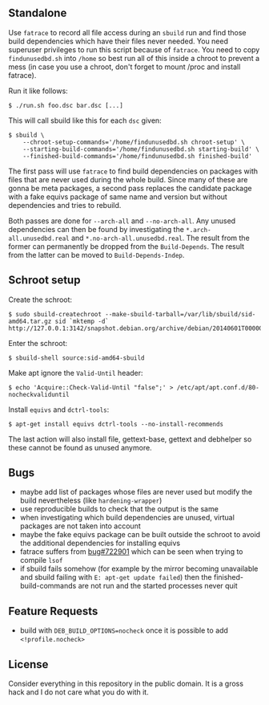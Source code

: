 Standalone
----------

Use `fatrace` to record all file access during an `sbuild` run and find those
build dependencies which have their files never needed. You need superuser
privileges to run this script because of `fatrace`. You need to copy
`findunusedbd.sh` into `/home` so best run all of this inside a chroot to
prevent a mess (in case you use a chroot, don't forget to mount /proc and
install fatrace).

Run it like follows:

	$ ./run.sh foo.dsc bar.dsc [...]

This will call sbuild like this for each `dsc` given:

	$ sbuild \
		--chroot-setup-commands='/home/findunusedbd.sh chroot-setup' \
		--starting-build-commands='/home/findunusedbd.sh starting-build' \
		--finished-build-commands='/home/findunusedbd.sh finished-build'

The first pass will use `fatrace` to find build dependencies on packages with
files that are never used during the whole build. Since many of these are gonna
be meta packages, a second pass replaces the candidate package with a fake
equivs package of same name and version but without dependencies and tries to
rebuild.

Both passes are done for `--arch-all` and `--no-arch-all`. Any unused
dependencies can then be found by investigating the `*.arch-all.unusedbd.real`
and `*.no-arch-all.unusedbd.real`. The result from the former can permanently
be dropped from the `Build-Depends`. The result from the latter can be moved to
`Build-Depends-Indep`.

Schroot setup
-------------

Create the schroot:

	$ sudo sbuild-createchroot --make-sbuild-tarball=/var/lib/sbuild/sid-amd64.tar.gz sid `mktemp -d` http://127.0.0.1:3142/snapshot.debian.org/archive/debian/20140601T000000Z

Enter the schroot:

	$ sbuild-shell source:sid-amd64-sbuild

Make apt ignore the `Valid-Until` header:

	$ echo 'Acquire::Check-Valid-Until "false";' > /etc/apt/apt.conf.d/80-nocheckvaliduntil

Install `equivs` and `dctrl-tools`:

	$ apt-get install equivs dctrl-tools --no-install-recommends

The last action will also install file, gettext-base, gettext and debhelper so
these cannot be found as unused anymore.

Bugs
----

 - maybe add list of packages whose files are never used but modify the build nevertheless (like `hardening-wrapper`)
 - use reproducible builds to check that the output is the same
 - when investigating which build dependencies are unused, virtual packages are not taken into account
 - maybe the fake equivs package can be built outside the schroot to avoid the additional dependencies for installing equivs
 - fatrace suffers from [bug#722901](https://bugs.debian.org/722901) which can be seen when trying to compile `lsof`
 - if sbuild fails somehow (for example by the mirror becoming unavailable and sbuild failing with `E: apt-get update failed`) then the finished-build-commands are not run and the started processes never quit

Feature Requests
----------------

 - build with `DEB_BUILD_OPTIONS=nocheck` once it is possible to add `<!profile.nocheck>`

License
-------

Consider everything in this repository in the public domain. It is a gross hack
and I do not care what you do with it.
